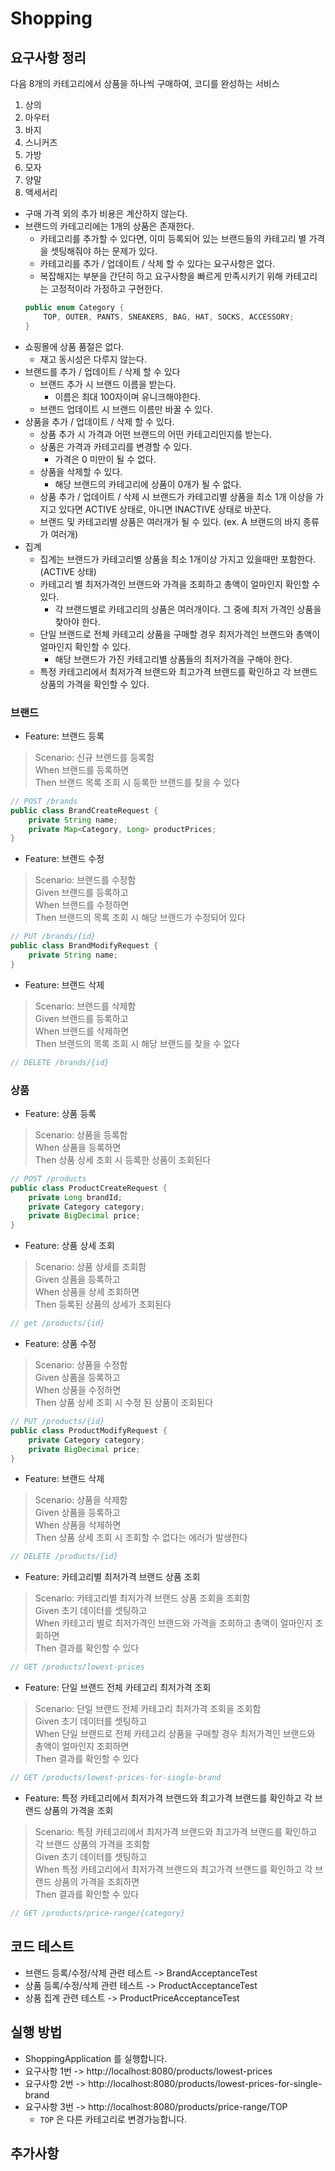 # Shopping

## 요구사항 정리

다음 8개의 카테고리에서 상품을 하나씩 구매하여, 코디를 완성하는 서비스

1. 상의
2. 아우터
3. 바지
4. 스니커즈
5. 가방
6. 모자
7. 양말
8. 액세서리

- 구매 가격 외의 추가 비용은 계산하지 않는다.
- 브랜드의 카테고리에는 1개의 상품은 존재한다.
    - 카테고리를 추가할 수 있다면, 이미 등록되어 있는 브랜드들의 카테고리 별 가격을 셋팅해줘야 하는 문제가 있다.
    - 카테고리를 추가 / 업데이트 / 삭제 할 수 있다는 요구사항은 없다.
    - 복잡해지는 부분을 간단히 하고 요구사항을 빠르게 만족시키기 위해 카테고리는 고정적이라 가정하고 구현한다.
  ```java
  public enum Category {
      TOP, OUTER, PANTS, SNEAKERS, BAG, HAT, SOCKS, ACCESSORY;
  }
- 쇼핑몰에 상품 품절은 없다.
    - 재고 동시성은 다루지 않는다.
- 브랜드를 추가 / 업데이트 / 삭제 할 수 있다
    - 브랜드 추가 시 브랜드 이름을 받는다.
        - 이름은 최대 100자이며 유니크해야한다.
    - 브랜드 업데이트 시 브랜드 이름만 바꿀 수 있다.
- 상품을 추가 / 업데이트 / 삭제 할 수 있다.
    - 상품 추가 시 가격과 어떤 브랜드의 어떤 카테고리인지를 받는다.
    - 상품은 가격과 카테고리를 변경할 수 있다.
        - 가격은 0 미만이 될 수 없다.
    - 상품을 삭제할 수 있다.
        - 해당 브랜드의 카테고리에 상품이 0개가 될 수 없다.
    - 상품 추가 / 업데이트 / 삭제 시 브랜드가 카테고리별 상품을 최소 1개 이상을 가지고 있다면 ACTIVE 상태로, 아니면 INACTIVE 상태로 바꾼다.
    - 브랜드 및 카테고리별 상품은 여러개가 될 수 있다. (ex. A 브랜드의 바지 종류가 여러개)
- 집계
    - 집계는 브랜드가 카테고리별 상품을 최소 1개이상 가지고 있을때만 포함한다. (ACTIVE 상태)
    - 카테고리 별 최저가격인 브랜드와 가격을 조회하고 총액이 얼마인지 확인할 수 있다.
        - 각 브랜드별로 카테고리의 상품은 여러개이다. 그 중에 최저 가격인 상품을 찾아야 한다.
    - 단일 브랜드로 전체 카테고리 상품을 구매할 경우 최저가격인 브랜드와 총액이 얼마인지 확인할 수 있다.
        - 해당 브랜드가 가진 카테고리별 상품들의 최저가격을 구해야 한다.
    - 특정 카테고리에서 최저가격 브랜드와 최고가격 브랜드를 확인하고 각 브랜드 상품의 가격을 확인할 수 있다.

### 브랜드

- Feature: 브랜드 등록

> Scenario: 신규 브랜드를 등록함<br>
> When 브랜드를 등록하면<br>
> Then 브랜드 목록 조회 시 등록한 브랜드를 찾을 수 있다<br>

```java
// POST /brands
public class BrandCreateRequest {
    private String name;
    private Map<Category, Long> productPrices;
}
```

- Feature: 브랜드 수정

> Scenario: 브랜드를 수정함<br>
> Given 브랜드를 등록하고<br>
> When 브랜드를 수정하면<br>
> Then 브랜드의 목록 조회 시 해당 브랜드가 수정되어 있다<br>

```java
// PUT /brands/{id}
public class BrandModifyRequest {
    private String name;
}
```

- Feature: 브랜드 삭제

> Scenario: 브랜드를 삭제함<br>
> Given 브랜드를 등록하고<br>
> When 브랜드를 삭제하면<br>
> Then 브랜드의 목록 조회 시 해당 브랜드를 찾을 수 없다<br>

```java
// DELETE /brands/{id}
```

### 상품

- Feature: 상품 등록

> Scenario: 상품을 등록함<br>
> When 상품을 등록하면<br>
> Then 상품 상세 조회 시 등록한 상품이 조회된다<br>

```java
// POST /products
public class ProductCreateRequest {
    private Long brandId;
    private Category category;
    private BigDecimal price;
}
```

- Feature: 상품 상세 조회

> Scenario: 상품 상세를 조회함<br>
> Given 상품을 등록하고<br>
> When 상품을 상세 조회하면<br>
> Then 등록된 상품의 상세가 조회된다<br>

```java
// get /products/{id}
```

- Feature: 상품 수정

> Scenario: 상품을 수정함<br>
> Given 상품을 등록하고<br>
> When 상품을 수정하면<br>
> Then 상품 상세 조회 시 수정 된 상품이 조회된다<br>

```java
// PUT /products/{id}
public class ProductModifyRequest {
    private Category category;
    private BigDecimal price;
}
```

- Feature: 브랜드 삭제

> Scenario: 상품을 삭제함<br>
> Given 상품을 등록하고<br>
> When 상품을 삭제하면<br>
> Then 상품 상세 조회 시 조회할 수 없다는 에러가 발생한다<br>

```java
// DELETE /products/{id}
```

- Feature: 카테고리별 최저가격 브랜드 상품 조회

> Scenario: 카테고리별 최저가격 브랜드 상품 조회을 조회함<br>
> Given 초기 데이터를 셋팅하고<br>
> When 카테고리 별로 최저가격인 브랜드와 가격을 조회하고 총액이 얼마인지 조회하면<br>
> Then 결과를 확인할 수 있다<br>

```java
// GET /products/lowest-prices
```

- Feature: 단일 브랜드 전체 카테고리 최저가격 조회

> Scenario: 단일 브랜드 전체 카테고리 최저가격 조회을 조회함<br>
> Given 초기 데이터를 셋팅하고<br>
> When 단일 브랜드로 전체 카테고리 상품을 구매할 경우 최저가격인 브랜드와 총액이 얼마인지 조회하면<br>
> Then 결과를 확인할 수 있다<br>

```java
// GET /products/lowest-prices-for-single-brand
```

- Feature: 특정 카테고리에서 최저가격 브랜드와 최고가격 브랜드를 확인하고 각 브랜드 상품의 가격을 조회

> Scenario: 특정 카테고리에서 최저가격 브랜드와 최고가격 브랜드를 확인하고 각 브랜드 상품의 가격을 조회함<br>
> Given 초기 데이터를 셋팅하고<br>
> When 특정 카테고리에서 최저가격 브랜드와 최고가격 브랜드를 확인하고 각 브랜드 상품의 가격을 조회하면<br>
> Then 결과를 확인할 수 있다<br>

```java
// GET /products/price-range/{category}
```

## 코드 테스트

- 브랜드 등록/수정/삭제 관련 테스트 -> BrandAcceptanceTest
- 상품 등록/수정/삭제 관련 테스트 -> ProductAcceptanceTest
- 상품 집계 관련 테스트 -> ProductPriceAcceptanceTest

## 실행 방법

- ShoppingApplication 를 실행합니다.
- 요구사항 1번 -> http://localhost:8080/products/lowest-prices
- 요구사항 2번 -> http://localhost:8080/products/lowest-prices-for-single-brand
- 요구사항 3번 -> http://localhost:8080/products/price-range/TOP
    - `TOP` 은 다른 카테고리로 변경가능합니다.

## 추가사항

